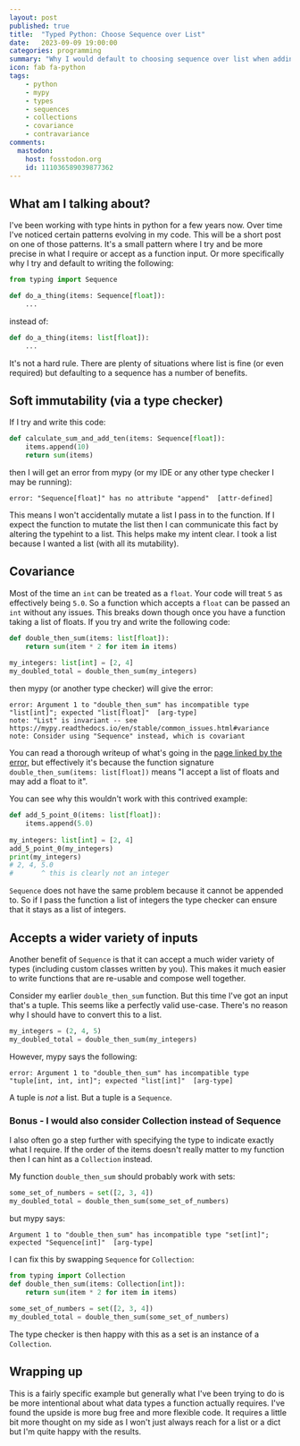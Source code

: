 ```yaml
---
layout: post
published: true
title:  "Typed Python: Choose Sequence over List"
date:   2023-09-09 19:00:00
categories: programming
summary: "Why I would default to choosing sequence over list when adding types to a function"
icon: fab fa-python
tags:
    - python
    - mypy
    - types
    - sequences
    - collections
    - covariance
    - contravariance
comments:
  mastodon:
    host: fosstodon.org
    id: 111036589039877362
---
```


## What am I talking about?
I've been working with type hints in python for a few years now. Over time I've noticed certain patterns evolving in my
code. This will be a short post on one of those patterns. It's a small pattern where I try and be more precise in what I
require or accept as a function input. Or more specifically why I try and default to writing the following:

```python
from typing import Sequence

def do_a_thing(items: Sequence[float]):
    ...
```

instead of:

```python
def do_a_thing(items: list[float]):
    ...
```

It's not a hard rule. There are plenty of situations where list is fine (or even required) but 
defaulting to a sequence has a number of benefits. 

## Soft immutability (via a type checker)

If I try and write this code:

```python
def calculate_sum_and_add_ten(items: Sequence[float]):
    items.append(10)
    return sum(items)
```

then I will get an error from mypy (or my IDE or any other type checker I may be running):

```
error: "Sequence[float]" has no attribute "append"  [attr-defined]
```

This means I won't accidentally mutate a list I pass in to the function. If I expect the function to mutate
the list then I can communicate this fact by altering the typehint to a list. This helps make my intent clear. I took
a list because I wanted a list (with all its mutability).

## Covariance

Most of the time an `int` can be treated as a `float`. Your code will treat `5` as effectively being `5.0`. So a
function which accepts a `float` can be passed an `int` without any issues. This breaks down though once you have a 
function taking a list of floats. If you try and write the following code:

```python
def double_then_sum(items: list[float]):
    return sum(item * 2 for item in items)
    
my_integers: list[int] = [2, 4]
my_doubled_total = double_then_sum(my_integers)
```

then mypy (or another type checker) will give the error:

```
error: Argument 1 to "double_then_sum" has incompatible type "list[int]"; expected "list[float]"  [arg-type]
note: "List" is invariant -- see https://mypy.readthedocs.io/en/stable/common_issues.html#variance
note: Consider using "Sequence" instead, which is covariant
```

You can read a thorough writeup of what's going in the [page linked by the error,](https://mypy.readthedocs.io/en/stable/common_issues.html#variance) 
but effectively it's because the function signature `double_then_sum(items: list[float])` means "I accept a list of 
floats and may add a float to it".

You can see why this wouldn't work with this contrived example:

```python
def add_5_point_0(items: list[float]):
    items.append(5.0)
    
my_integers: list[int] = [2, 4]
add_5_point_0(my_integers)
print(my_integers)
# 2, 4, 5.0
#       ^ this is clearly not an integer
```

`Sequence` does not have the same problem because it cannot be appended to. So if I pass the function a list of integers 
the type checker can ensure that it stays as a list of integers.


## Accepts a wider variety of inputs
Another benefit of `Sequence` is that it can accept a much wider variety of types (including custom classes written by you).
This makes it much easier to write functions that are re-usable and compose well together.

Consider my earlier `double_then_sum` function. But this time I've got an input that's a tuple. This seems like a 
perfectly valid use-case. There's no reason why I should have to convert this to a list.

```python
my_integers = (2, 4, 5)
my_doubled_total = double_then_sum(my_integers)
```

However, mypy says the following:

```
error: Argument 1 to "double_then_sum" has incompatible type "tuple[int, int, int]"; expected "list[int]"  [arg-type]
```

A tuple is *not* a list. But a tuple is a `Sequence`.

### Bonus - I would also consider Collection instead of Sequence

I also often go a step further with specifying the type to indicate exactly what I require. If the order of the items 
doesn't really matter to my function then I can hint as a `Collection` instead. 

My function `double_then_sum` should probably work with sets:

```python
some_set_of_numbers = set([2, 3, 4])
my_doubled_total = double_then_sum(some_set_of_numbers)
```

but mypy says: 

```
Argument 1 to "double_then_sum" has incompatible type "set[int]"; expected "Sequence[int]"  [arg-type]
```

I can fix this by swapping `Sequence` for `Collection`:

```python
from typing import Collection
def double_then_sum(items: Collection[int]):
    return sum(item * 2 for item in items)
    
some_set_of_numbers = set([2, 3, 4])
my_doubled_total = double_then_sum(some_set_of_numbers)
```

The type checker is then happy with this as a set is an instance of a `Collection`.

## Wrapping up

This is a fairly specific example but generally what I've been trying to do is be more intentional about what
data types a function actually requires. I've found the upside is more bug free and more flexible code. It requires a
little bit more thought on my side as I won't just always reach for a list or a dict but I'm quite happy with the results.
